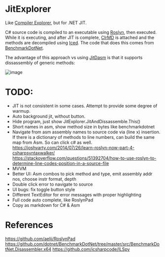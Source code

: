 # JitExplorer

Like [Compiler Explorer](https://godbolt.org/), but for .NET JIT.

C# source code is compiled to an executable using [Roslyn](https://github.com/dotnet/roslyn), then executed. While it is executing, and after JIT is complete, [ClrMD](https://github.com/microsoft/clrmd) is attached and the methods are decompiled using [Iced](https://github.com/0xd4d/iced). The code that does this comes from [BenchmarkDotNet](https://github.com/dotnet/BenchmarkDotNet/tree/master/src/BenchmarkDotNet.Disassembler.x64).

The advantage of this approach vs using [JitDasm](https://github.com/0xd4d/JitDasm) is that it supports dissassembly of generic methods:

![image](https://user-images.githubusercontent.com/12851828/86521372-c3106680-be04-11ea-90bd-81aead515b07.png)

# TODO:

- JIT is not consistent in some cases. Attempt to provide some degree of warmup.
- Auto background jit, without button.
- Hide program, just show JitExplorer.JitAndDissassemble.This()
- Short names in asm, show method size in bytes like benchmarkdotnet
- Navigate from asm assembly names to source code via (line x) insertion. If there is a dictionary of methods to line numbers, can build the same map from Asm. So can click c# as well. 
https://joshvarty.com/2014/07/26/learn-roslyn-now-part-4-csharpsyntaxwalker/
https://stackoverflow.com/questions/51392704/how-to-use-roslyn-to-determine-line-codes-position-in-a-source-file
- MVVM
- Better UI: Asm combos to pick method and type, emit assembly addr nos, choose instr format, depth
- Double click error to navigate to source
- UI bugs: fix toggle button style
- Different TextEditor for error messages with proper highlighting
- Full code auto complete, like RoslynPad
- Copy as markdown for C# & Asm


# References

https://github.com/aelij/RoslynPad
https://github.com/dotnet/BenchmarkDotNet/tree/master/src/BenchmarkDotNet.Disassembler.x64
https://github.com/icsharpcode/ILSpy
